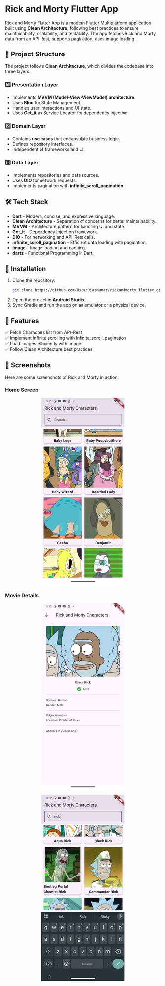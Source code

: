 # Rick and Morty Flutter App

Rick and Morty Flutter App is a modern Flutter Multiplatform application built using **Clean Architecture**, following best practices to ensure maintainability, scalability, and testability. The app fetches Rick and Morty data from an API Rest, supports pagination, uses image loading.

## 📂 Project Structure

The project follows **Clean Architecture**, which divides the codebase into three layers:

### 1️⃣ **Presentation Layer**

- Implements **MVVM (Model-View-ViewModel) architecture**.
- Uses **Bloc** for State Management.
- Handles user interactions and UI state.
- Uses **Get_it** as Service Locator for dependency injection.

### 2️⃣ **Domain Layer**

- Contains **use cases** that encapsulate business logic.
- Defines repository interfaces.
- Independent of frameworks and UI.

### 3️⃣ **Data Layer**

- Implements repositories and data sources.
- Uses **DIO** for network requests.
- Implements pagination with **infinite_scroll_pagination**.

## 🛠️ Tech Stack

- **Dart** - Modern, concise, and expressive language.
- **Clean Architecture** - Separation of concerns for better maintainability.
- **MVVM** - Architecture pattern for handling UI and state.
- **Get_it** - Dependency Injection framework.
- **DIO** - For networking and API-Rest calls.
- **infinite_scroll_pagination** - Efficient data loading with pagination.
- **Image** - Image loading and caching.
- **dartz** - Functional Programming in Dart.

## 🔧 Installation

1. Clone the repository:
   ```sh
   git clone https://github.com/OscarDiazMunar/rickandmorty_flutter.git
   ```
2. Open the project in **Android Studio**.
3. Sync Gradle and run the app on an emulator or a physical device.

## 🚀 Features

✅ Fetch Characters list from API-Rest\
✅ Implement infinite scrolling with infinite_scroll_pagination\
✅ Load images efficiently with Image\
✅ Follow Clean Architecture best practices

## 📸 Screenshots

Here are some screenshots of Rick and Morty in action:

### Home Screen
<p align="center">
  <img width="270" src="https://github.com/OscarDiazMunar/rickandmorty_flutter/blob/main/screenshots/screen1.png"/>
</p>

### Movie Details
<p align="center">
  <img width="270" src="https://github.com/OscarDiazMunar/rickandmorty_flutter/blob/main/screenshots/screen2.png"/>
</p>

<p align="center">
  <img width="270" src="https://github.com/OscarDiazMunar/rickandmorty_flutter/blob/main/screenshots/screen3.png"/>
</p>
